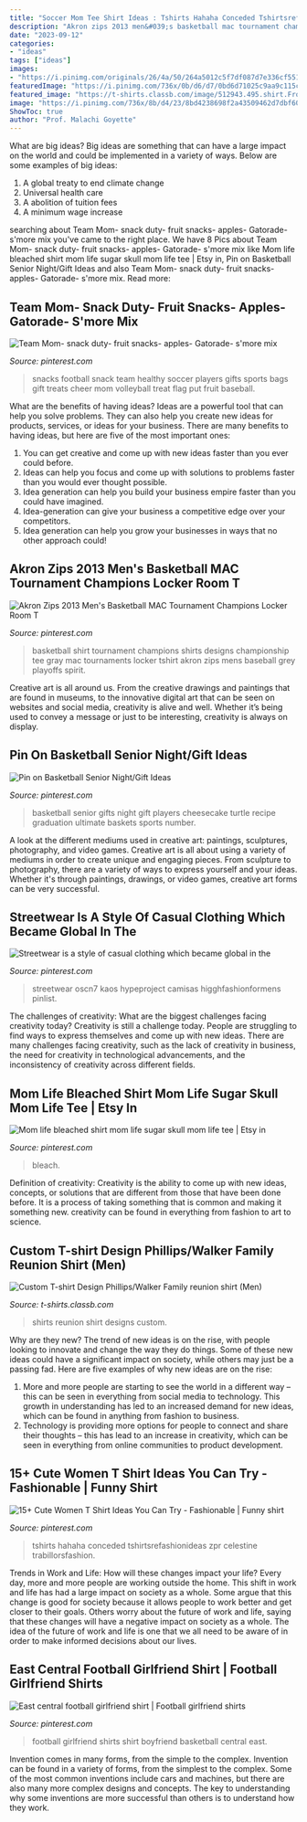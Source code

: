 ```yaml
---
title: "Soccer Mom Tee Shirt Ideas : Tshirts Hahaha Conceded Tshirtsrefashionideas Zpr Celestine Trabillorsfashion"
description: "Akron zips 2013 men&#039;s basketball mac tournament champions locker room t"
date: "2023-09-12"
categories:
- "ideas"
tags: ["ideas"]
images:
- "https://i.pinimg.com/originals/26/4a/50/264a5012c5f7df087d7e336cf551623f.jpg"
featuredImage: "https://i.pinimg.com/736x/0b/d6/d7/0bd6d71025c9aa9c115c06f8a07c5af7--basketball.jpg"
featured_image: "https://t-shirts.classb.com/image/512943.495.shirt.Front.jpg?1323830848"
image: "https://i.pinimg.com/736x/8b/d4/23/8bd4238698f2a43509462d7dbf60ffbe.jpg"
ShowToc: true
author: "Prof. Malachi Goyette"
---
```



What are big ideas?
Big ideas are something that can have a large impact on the world and could be implemented in a variety of ways. Below are some examples of big ideas: 
1. A global treaty to end climate change 
2. Universal health care 
3. A abolition of tuition fees 
4. A minimum wage increase 

	

		
searching about Team Mom- snack duty- fruit snacks- apples- Gatorade- s&#039;more mix you've came to the right place. We have 8 Pics about Team Mom- snack duty- fruit snacks- apples- Gatorade- s&#039;more mix like Mom life bleached shirt mom life sugar skull mom life tee | Etsy in, Pin on Basketball Senior Night/Gift Ideas and also Team Mom- snack duty- fruit snacks- apples- Gatorade- s&#039;more mix. Read more:
		
    
## Team Mom- Snack Duty- Fruit Snacks- Apples- Gatorade- S&#039;more Mix

<img loading=lazy src="https://i.pinimg.com/originals/26/4a/50/264a5012c5f7df087d7e336cf551623f.jpg" onerror="this.onerror=null;this.src='https://tse2.mm.bing.net/th?id=OIP._SfByzjzoHMq0iRWhORsggHaJ4&amp;pid=15.1';" alt="Team Mom- snack duty- fruit snacks- apples- Gatorade- s&#039;more mix">

_Source: pinterest.com_

>snacks football snack team healthy soccer players gifts sports bags gift treats cheer mom volleyball treat flag put fruit baseball. 

	

What are the benefits of having ideas?
Ideas are a powerful tool that can help you solve problems. They can also help you create new ideas for products, services, or ideas for your business. There are many benefits to having ideas, but here are five of the most important ones: 
1. You can get creative and come up with new ideas faster than you ever could before. 
2. Ideas can help you focus and come up with solutions to problems faster than you would ever thought possible. 
3. Idea generation can help you build your business empire faster than you could have imagined. 
4. Idea-generation can give your business a competitive edge over your competitors.
5. Idea generation can help you grow your businesses in ways that no other approach could!

    
## Akron Zips 2013 Men&#039;s Basketball MAC Tournament Champions Locker Room T

<img loading=lazy src="https://i.pinimg.com/736x/27/dd/f3/27ddf3d1e01f186c38ee4b917a239d7d.jpg" onerror="this.onerror=null;this.src='https://tse1.mm.bing.net/th?id=OIP.t0fqtCz7tzHitm1ZLhriMQHaHa&amp;pid=15.1';" alt="Akron Zips 2013 Men&#039;s Basketball MAC Tournament Champions Locker Room T">

_Source: pinterest.com_

>basketball shirt tournament champions shirts designs championship tee gray mac tournaments locker tshirt akron zips mens baseball grey playoffs spirit. 

	

Creative art is all around us. From the creative drawings and paintings that are found in museums, to the innovative digital art that can be seen on websites and social media, creativity is alive and well. Whether it’s being used to convey a message or just to be interesting, creativity is always on display.

    
## Pin On Basketball Senior Night/Gift Ideas

<img loading=lazy src="https://i.pinimg.com/736x/0b/d6/d7/0bd6d71025c9aa9c115c06f8a07c5af7--basketball.jpg" onerror="this.onerror=null;this.src='https://tse2.mm.bing.net/th?id=OIP.krHCk8hYo4y-6o1XO5OwdQHaJ3&amp;pid=15.1';" alt="Pin on Basketball Senior Night/Gift Ideas">

_Source: pinterest.com_

>basketball senior gifts night gift players cheesecake turtle recipe graduation ultimate baskets sports number. 

	

A look at the different mediums used in creative art: paintings, sculptures, photography, and video games.
Creative art is all about using a variety of mediums in order to create unique and engaging pieces. From sculpture to photography, there are a variety of ways to express yourself and your ideas. Whether it's through paintings, drawings, or video games, creative art forms can be very successful.

    
## Streetwear Is A Style Of Casual Clothing Which Became Global In The

<img loading=lazy src="https://i.pinimg.com/originals/93/d3/77/93d37711522222caf83583758480c362.jpg" onerror="this.onerror=null;this.src='https://tse4.mm.bing.net/th?id=OIP.yleRE3LHwH30bfhhpfMQWAHaLG&amp;pid=15.1';" alt="Streetwear is a style of casual clothing which became global in the">

_Source: pinterest.com_

>streetwear oscn7 kaos hypeproject camisas higghfashionformens pinlist. 

	

The challenges of creativity: What are the biggest challenges facing creativity today?
Creativity is still a challenge today. People are struggling to find ways to express themselves and come up with new ideas. There are many challenges facing creativity, such as the lack of creativity in business, the need for creativity in technological advancements, and the inconsistency of creativity across different fields.

    
## Mom Life Bleached Shirt Mom Life Sugar Skull Mom Life Tee | Etsy In

<img loading=lazy src="https://i.pinimg.com/736x/03/b6/6e/03b66ed4b8c96b92f158312a0baac685.jpg" onerror="this.onerror=null;this.src='https://tse4.mm.bing.net/th?id=OIP.bTa0YP770lSSYTZaunLnywHaIX&amp;pid=15.1';" alt="Mom life bleached shirt mom life sugar skull mom life tee | Etsy in">

_Source: pinterest.com_

>bleach. 

	

Definition of creativity:
Creativity is the ability to come up with new ideas, concepts, or solutions that are different from those that have been done before. It is a process of taking something that is common and making it something new. creativity can be found in everything from fashion to art to science.

    
## Custom T-shirt Design Phillips/Walker Family Reunion Shirt (Men)

<img loading=lazy src="https://t-shirts.classb.com/image/512943.495.shirt.Front.jpg?1323830848" onerror="this.onerror=null;this.src='https://tse2.mm.bing.net/th?id=OIP.8YK4WEBmeP5fes4qzR26aAHaG3&amp;pid=15.1';" alt="Custom T-shirt Design Phillips/Walker Family reunion shirt (Men)">

_Source: t-shirts.classb.com_

>shirts reunion shirt designs custom. 

	

Why are they new?
The trend of new ideas is on the rise, with people looking to innovate and change the way they do things. Some of these new ideas could have a significant impact on society, while others may just be a passing fad. Here are five examples of why new ideas are on the rise: 
1) More and more people are starting to see the world in a different way – this can be seen in everything from social media to technology. This growth in understanding has led to an increased demand for new ideas, which can be found in anything from fashion to business. 
2) Technology is providing more options for people to connect and share their thoughts – this has lead to an increase in creativity, which can be seen in everything from online communities to product development.

    
## 15+ Cute Women T Shirt Ideas You Can Try - Fashionable | Funny Shirt

<img loading=lazy src="https://i.pinimg.com/736x/8b/d4/23/8bd4238698f2a43509462d7dbf60ffbe.jpg" onerror="this.onerror=null;this.src='https://tse3.mm.bing.net/th?id=OIP.d3EwFgQ1g0_H3DQdtCcx6QHaKY&amp;pid=15.1';" alt="15+ Cute Women T Shirt Ideas You Can Try - Fashionable | Funny shirt">

_Source: pinterest.com_

>tshirts hahaha conceded tshirtsrefashionideas zpr celestine trabillorsfashion. 

	

Trends in Work and Life: How will these changes impact your life?
Every day, more and more people are working outside the home. This shift in work and life has had a large impact on society as a whole. Some argue that this change is good for society because it allows people to work better and get closer to their goals. Others worry about the future of work and life, saying that these changes will have a negative impact on society as a whole. The idea of the future of work and life is one that we all need to be aware of in order to make informed decisions about our lives.

    
## East Central Football Girlfriend Shirt | Football Girlfriend Shirts

<img loading=lazy src="https://i.pinimg.com/736x/a1/03/52/a1035220fb12f52efdf62e1d1faae8a0--football-girlfriend-girlfriends.jpg" onerror="this.onerror=null;this.src='https://tse4.mm.bing.net/th?id=OIP.DoqD2GVPPhBqRD1Z1-bkRAHaJ3&amp;pid=15.1';" alt="East central football girlfriend shirt | Football girlfriend shirts">

_Source: pinterest.com_

>football girlfriend shirts shirt boyfriend basketball central east. 

	

Invention comes in many forms, from the simple to the complex.
Invention can be found in a variety of forms, from the simplest to the complex. Some of the most common inventions include cars and machines, but there are also many more complex designs and concepts. The key to understanding why some inventions are more successful than others is to understand how they work.

